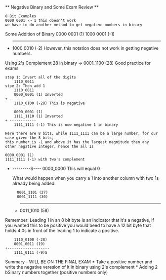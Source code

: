 ** Negative Binary and Some Exam Review **

    8 Bit Examples
    0000 0001 -> 1 this doesn't work
    we have to do another method to get negative numbers in binary

Some Addition of Binary
    0000 0001 (1)
    1000 0001 (-1)
+ ------------
    1000 0010 (-2)    However, this notation does not work in getting negative numbers.

Using 2's Complement
    28 in binary -> 0001_1100 (28) Good practice for exams

    step 1: Invert all of the digits
        1110_0011
    stpe 2: Then add 1 
        1110_0011 
        0000_0001 (1) Inverted
    + ------------
        1110_0100 (-28) This is negative

        0000_0001 (1)
        1111_1110 (1) Inverted
    + ------------
        1111_1111 (-1) This is now negative 1 in binary

    Here there are 8 bits, while 1111_1111 can be a large number, for our case given the 8 bits,
    this number is -1 and above it has the largest magnitude then any other negative integer, hence the all 1s

    0000_0001 (1)
    1111_1111 (-1) with two's complement
+ ---------S----
    0000_0000 This will equal 0

    What would happen when you carry a 1 into another column with two 1s already being added.

        0001_1101 (27)
        0001_1111 (30)   
    + ----------------
        0011_1010   (58)

Remember: Leading 1 in an 8 bit byte is an indicator that it's a negative, if you wanted this to be positive
you would beed to have a 12 bit byte that holds 4 0s in front of the leading 1 to indicate a positive.

        1110_0100 (-28)
        0001_0011 (19)
    +-------------------
        1111_0111 (-9)S

Summary - WILL BE ON THE FINAL EXAM
    * Take a positive number and write the negative veresion of it in binary using 2's complement
    * Adding 2 bSinary numbers together (positive numbers only)


    